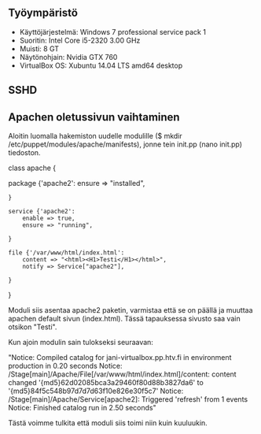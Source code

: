## Työympäristö

* Käyttöjärjestelmä: Windows 7 professional service pack 1 
* Suoritin: Intel Core i5-2320 3.00 GHz 
* Muisti: 8 GT 
* Näytönohjain: Nvidia GTX 760 
* VirtualBox OS: Xubuntu 14.04 LTS amd64 desktop 

## SSHD

## Apachen oletussivun vaihtaminen

Aloitin luomalla hakemiston uudelle modulille ($ mkdir /etc/puppet/modules/apache/manifests), jonne tein init.pp (nano init.pp)
tiedoston.

class apache {
	
  package {'apache2':
		ensure => "installed",

	}

	service {'apache2':
		enable => true,
		ensure => "running",

	}

	file {'/var/www/html/index.html':
		content => "<html><H1>Testi</H1></html>",
		notify => Service["apache2"],

	}

}

Moduli siis asentaa apache2 paketin, varmistaa että se on päällä ja muuttaa apachen default sivun (index.html). Tässä tapauksessa 
sivusto saa vain otsikon "Testi". 

Kun ajoin modulin sain tulokseksi seuraavan:

"Notice: Compiled catalog for jani-virtualbox.pp.htv.fi in environment production in 0.20 seconds
Notice: /Stage[main]/Apache/File[/var/www/html/index.html]/content: content changed '{md5}62d02085bca3a29460f80d88b3827da6' to '{md5}84f5c548b97d7d7d63f10e826e30f5c7'
Notice: /Stage[main]/Apache/Service[apache2]: Triggered 'refresh' from 1 events
Notice: Finished catalog run in 2.50 seconds"

Tästä voimme tulkita että moduli siis toimi niin kuin kuuluukin.
